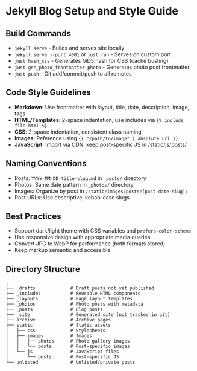 # Jekyll Blog Setup and Style Guide

## Build Commands

- `jekyll serve` - Builds and serves site locally
- `jekyll serve --port 4001` or `just run` - Serves on custom port
- `just hash_css` - Generates MD5 hash for CSS (cache busting)
- `just gen_photo_frontmatter photo` - Generates photo post frontmatter
- `just push` - Git add/commit/push to all remotes

## Code Style Guidelines

- **Markdown**: Use frontmatter with layout, title, date, description, image, tags
- **HTML/Templates**: 2-space indentation, use includes via `{% include file.html %}`
- **CSS**: 2-space indentation, consistent class naming
- **Images**: Reference using `{{ "/path/to/image" | absolute_url }}`
- **JavaScript**: Import via CDN, keep post-specific JS in /static/js/posts/

## Naming Conventions

- Posts: `YYYY-MM-DD-title-slug.md` in `_posts/` directory
- Photos: Same date pattern in `_photos/` directory
- Images: Organize by post in `/static/images/posts/[post-date-slug]/`
- Post URLs: Use descriptive, kebab-case slugs

## Best Practices

- Support dark/light theme with CSS variables and `prefers-color-scheme`
- Use responsive design with appropriate media queries
- Convert JPG to WebP for performance (both formats stored)
- Keep markup semantic and accessible

## Directory Structure

```
.
├── _drafts             # Draft posts not yet published
├── _includes           # Reusable HTML components
├── _layouts            # Page layout templates
├── _photos             # Photo posts with metadata
├── _posts              # Blog posts
├── _site               # Generated site (not tracked in git)
├── archive             # Archive pages
├── static              # Static assets
│   ├── css             # Stylesheets
│   ├── images          # Images
│   │   ├── photos      # Photo gallery images
│   │   └── posts       # Post-specific images
│   └── js              # JavaScript files
│       └── posts       # Post-specific JS
└── unlisted            # Unlisted/private posts
```
